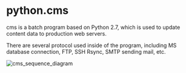 # python.cms
cms is a batch program based on Python 2.7, which is
used to update content data to production web servers.

There are several protocol used inside of the program, including MS
database connection, FTP, SSH Rsync, SMTP sending mail, etc.

![cms_sequence_diagram](https://cloud.githubusercontent.com/assets/1875534/13029142/8171cc36-d2be-11e5-8881-25e34db24858.png)
